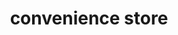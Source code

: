 ---
layout: smileys&emotion
title: convenience store
emoji: convenience_store
permalink: 🏪.html
image: assets/img/3moji/convenience_store.png
---